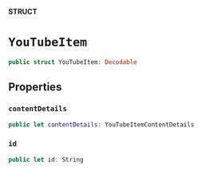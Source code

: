 **STRUCT**

# `YouTubeItem`

```swift
public struct YouTubeItem: Decodable
```

## Properties
### `contentDetails`

```swift
public let contentDetails: YouTubeItemContentDetails
```

### `id`

```swift
public let id: String
```
